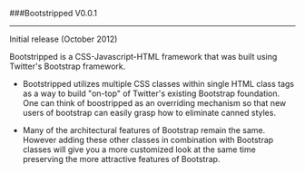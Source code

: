 ###Bootstripped V0.0.1

****

Initial release (October 2012)

Bootstripped is a CSS-Javascript-HTML framework that was built using Twitter's Bootstrap framework.

- Bootstripped utilizes multiple CSS classes within single HTML class tags as a way to build "on-top" of Twitter's existing Bootstrap foundation. One can think of boostripped as an overriding mechanism so that new users of bootstrap can easily grasp how to eliminate canned styles.

- Many of the architectural features of Bootstrap remain the same. However adding these other classes in combination with Bootstrap classes will give you a more customized look at the same time preserving the more attractive features of Bootstrap.

